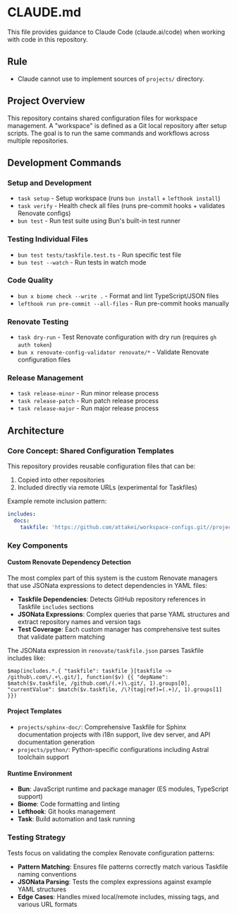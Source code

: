 # CLAUDE.md

This file provides guidance to Claude Code (claude.ai/code) when working with code in this repository.

## Rule

- Claude cannot use to implement sources of `projects/` directory.

## Project Overview

This repository contains shared configuration files for workspace management. A "workspace" is defined as a Git local repository after setup scripts. The goal is to run the same commands and workflows across multiple repositories.

## Development Commands

### Setup and Development

- `task setup` - Setup workspace (runs `bun install` + `lefthook install`)
- `task verify` - Health check all files (runs pre-commit hooks + validates Renovate configs)
- `bun test` - Run test suite using Bun's built-in test runner

### Testing Individual Files

- `bun test tests/taskfile.test.ts` - Run specific test file
- `bun test --watch` - Run tests in watch mode

### Code Quality

- `bun x biome check --write .` - Format and lint TypeScript/JSON files
- `lefthook run pre-commit --all-files` - Run pre-commit hooks manually

### Renovate Testing

- `task dry-run` - Test Renovate configuration with dry run (requires `gh auth token`)
- `bun x renovate-config-validator renovate/*` - Validate Renovate configuration files

### Release Management

- `task release-minor` - Run minor release process
- `task release-patch` - Run patch release process
- `task release-major` - Run major release process

## Architecture

### Core Concept: Shared Configuration Templates
This repository provides reusable configuration files that can be:
1. Copied into other repositories
2. Included directly via remote URLs (experimental for Taskfiles)

Example remote inclusion pattern:
```yaml
includes:
  docs:
    taskfile: 'https://github.com/attakei/workspace-configs.git//projects/sphinx-doc/Taskfile.yaml?tag=v0.2.0'
```

### Key Components

#### Custom Renovate Dependency Detection
The most complex part of this system is the custom Renovate managers that use JSONata expressions to detect dependencies in YAML files:

- **Taskfile Dependencies**: Detects GitHub repository references in Taskfile `includes` sections
- **JSONata Expressions**: Complex queries that parse YAML structures and extract repository names and version tags
- **Test Coverage**: Each custom manager has comprehensive test suites that validate pattern matching

The JSONata expression in `renovate/taskfile.json` parses Taskfile includes like:
```
$map(includes.*.{ "taskfile": taskfile }[taskfile ~> /github\.com\/.+\.git/], function($v) {{ "depName": $match($v.taskfile, /github.com\/(.+)\.git/, 1).groups[0], "currentValue": $match($v.taskfile, /\?(tag|ref)=(.+)/, 1).groups[1] }})
```

#### Project Templates
- `projects/sphinx-doc/`: Comprehensive Taskfile for Sphinx documentation projects with i18n support, live dev server, and API documentation generation
- `projects/python/`: Python-specific configurations including Astral toolchain support

#### Runtime Environment
- **Bun**: JavaScript runtime and package manager (ES modules, TypeScript support)
- **Biome**: Code formatting and linting
- **Lefthook**: Git hooks management
- **Task**: Build automation and task running

### Testing Strategy
Tests focus on validating the complex Renovate configuration patterns:
- **Pattern Matching**: Ensures file patterns correctly match various Taskfile naming conventions
- **JSONata Parsing**: Tests the complex expressions against example YAML structures
- **Edge Cases**: Handles mixed local/remote includes, missing tags, and various URL formats
